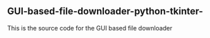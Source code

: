 ## GUI-based-file-downloader-python-tkinter-
This is the source code for the GUI based file downloader

